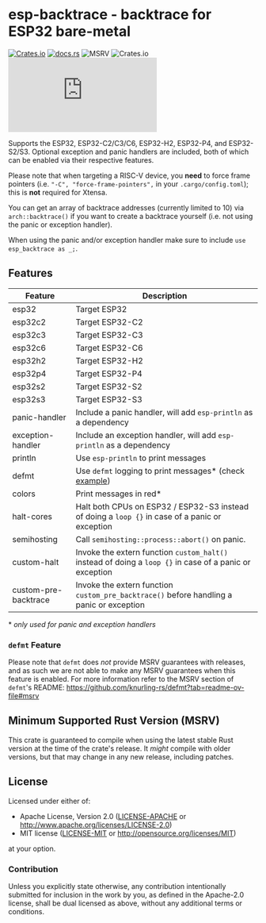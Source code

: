 # esp-backtrace - backtrace for ESP32 bare-metal

[![Crates.io](https://img.shields.io/crates/v/esp-backtrace?labelColor=1C2C2E&color=C96329&logo=Rust&style=flat-square)](https://crates.io/crates/esp-backtrace)
[![docs.rs](https://img.shields.io/docsrs/esp-backtrace?labelColor=1C2C2E&color=C96329&logo=rust&style=flat-square)](https://docs.espressif.com/projects/rust/esp-backtrace/latest/)
![MSRV](https://img.shields.io/badge/MSRV-1.86.0-blue?labelColor=1C2C2E&style=flat-square)
![Crates.io](https://img.shields.io/crates/l/esp-backtrace?labelColor=1C2C2E&style=flat-square)
[![Matrix](https://img.shields.io/matrix/esp-rs:matrix.org?label=join%20matrix&labelColor=1C2C2E&color=BEC5C9&logo=matrix&style=flat-square)](https://matrix.to/#/#esp-rs:matrix.org)

Supports the ESP32, ESP32-C2/C3/C6, ESP32-H2, ESP32-P4, and ESP32-S2/S3. Optional exception and panic handlers are included, both of which can be enabled via their respective features.

Please note that when targeting a RISC-V device, you **need** to force frame pointers (i.e. `"-C", "force-frame-pointers",` in your `.cargo/config.toml`); this is **not** required for Xtensa.

You can get an array of backtrace addresses (currently limited to 10) via `arch::backtrace()` if
you want to create a backtrace yourself (i.e. not using the panic or exception handler).

When using the panic and/or exception handler make sure to include `use esp_backtrace as _;`.

## Features

| Feature              | Description                                                                                                        |
| -------------------- | ------------------------------------------------------------------------------------------------------------------ |
| esp32                | Target ESP32                                                                                                       |
| esp32c2              | Target ESP32-C2                                                                                                    |
| esp32c3              | Target ESP32-C3                                                                                                    |
| esp32c6              | Target ESP32-C6                                                                                                    |
| esp32h2              | Target ESP32-H2                                                                                                    |
| esp32p4              | Target ESP32-P4                                                                                                    |
| esp32s2              | Target ESP32-S2                                                                                                    |
| esp32s3              | Target ESP32-S3                                                                                                    |
| panic-handler        | Include a panic handler, will add `esp-println` as a dependency                                                    |
| exception-handler    | Include an exception handler, will add `esp-println` as a dependency                                               |
| println              | Use `esp-println` to print messages                                                                                |
| defmt                | Use `defmt` logging to print messages\* (check [example](https://github.com/playfulFence/backtrace-defmt-example)) |
| colors               | Print messages in red\*                                                                                            |
| halt-cores           | Halt both CPUs on ESP32 / ESP32-S3 instead of doing a `loop {}` in case of a panic or exception                    |
| semihosting          | Call `semihosting::process::abort()` on panic.                                                                     |
| custom-halt          | Invoke the extern function `custom_halt()` instead of doing a `loop {}` in case of a panic or exception            |
| custom-pre-backtrace | Invoke the extern function `custom_pre_backtrace()` before handling a panic or exception                           |

\* _only used for panic and exception handlers_

### `defmt` Feature

Please note that `defmt` does _not_ provide MSRV guarantees with releases, and as such we are not able to make any MSRV guarantees when this feature is enabled. For more information refer to the MSRV section of `defmt`'s README:
https://github.com/knurling-rs/defmt?tab=readme-ov-file#msrv

## Minimum Supported Rust Version (MSRV)

This crate is guaranteed to compile when using the latest stable Rust version at the time of the crate's release. It _might_ compile with older versions, but that may change in any new release, including patches.

## License

Licensed under either of:

- Apache License, Version 2.0 ([LICENSE-APACHE](../LICENSE-APACHE) or http://www.apache.org/licenses/LICENSE-2.0)
- MIT license ([LICENSE-MIT](../LICENSE-MIT) or http://opensource.org/licenses/MIT)

at your option.

### Contribution

Unless you explicitly state otherwise, any contribution intentionally submitted for inclusion in
the work by you, as defined in the Apache-2.0 license, shall be dual licensed as above, without
any additional terms or conditions.
